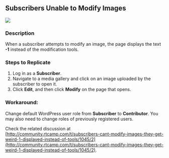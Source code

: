 ## Subscribers Unable to Modify Images

[![](https://rtcamp.com/wp-content/uploads/2013/09/rtMediaProImageEditModify.png)](https://rtcamp.com/wp-content/uploads/2013/09/rtMediaProImageEditModify.png)

### Description

When a subscriber attempts to modify an image, the page displays the text **-1** instead of the modification tools.

### Steps to Replicate

1. Log in as a **Subscriber**.
2. Navigate to a media gallery and click on an image uploaded by the subscriber to open it.
3. Click **Edit**, and then click **Modify** on the page that opens.

### Workaround:

Change default WordPress user role from **Subscriber** to **Contributor**. You may also need to change roles of previously registered users.

Check the related discussion at [http://community.rtcamp.com/t/subscribers-cant-modify-images-they-get-weird-1-displayed-instead-of-tools/1045/2](http://community.rtcamp.com/t/subscribers-cant-modify-images-they-get-weird-1-displayed-instead-of-tools/1045/2).
